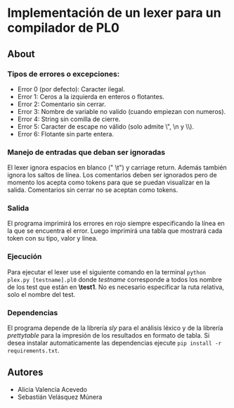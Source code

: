 # Implementación de un lexer para un compilador de PL0
## About
### Tipos de errores o excepciones:
* Error 0 (por defecto): Caracter ilegal.
* Error 1: Ceros a la izquierda en enteros o flotantes.
* Error 2: Comentario sin cerrar.
* Error 3: Nombre de variable no valido (cuando empiezan con numeros).
* Error 4: String sin comilla de cierre.
* Error 5: Caracter de escape no válido (solo admite \\\", \n y \\\\).
* Error 6: Flotante sin parte entera.

### Manejo de entradas que deban ser ignoradas
El lexer ignora espacios en blanco (" \t") y carriage return. Además también ignora los saltos de línea.
Los comentarios deben ser ignorados pero de momento los acepta como tokens para que se puedan visualizar en la salida.
Comentarios sin cerrar no se aceptan como tokens.

### Salida
El programa imprimirá los errores en rojo siempre especificando la línea en la que se encuentra el error.
Luego imprimirá una tabla que mostrará cada token con su tipo, valor y línea.

### Ejecución
Para ejecutar el lexer use el siguiente comando en la terminal `python plex.py [testname].pl0` donde *testname*
corresponde a todos los nombre de los test que están en **\test1**. No es necesario especificar la ruta relativa,
solo el nombre del test. 

### Dependencias
El programa depende de la librería *sly* para el análisis léxico y de la librería *prettytable* para la impresión
de los resultados en formato de tabla. Si desea instalar automaticamente las dependencias ejecute
`pip install -r requirements.txt`.

## Autores
* Alicia Valencia Acevedo
* Sebastián Velásquez Múnera

